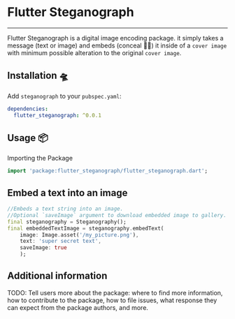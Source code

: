 <!--
This README describes the package. If you publish this package to pub.dev,
this README's contents appear on the landing page for your package.

For information about how to write a good package README, see the guide for
[writing package pages](https://dart.dev/guides/libraries/writing-package-pages).

For general information about developing packages, see the Dart guide for
[creating packages](https://dart.dev/guides/libraries/create-library-packages)
and the Flutter guide for
[developing packages and plugins](https://flutter.dev/developing-packages).
-->

# Flutter Steganograph

***
Flutter Steganograph is a digital image encoding package. it simply takes a message (text or image)
and embeds (conceal 🕵️‍♂️) it inside of a `cover image` with minimum possible alteration to the original 
`cover image`.

## Installation 🛸

Add `steganograph` to your `pubspec.yaml`:

```yaml
dependencies:
  flutter_steganograph: ^0.0.1
```

## Usage 📦

Importing the Package

```dart
import 'package:flutter_steganograph/flutter_steganograph.dart';
```

## Embed a text into an image

```dart
//Embeds a text string into an image.
//Optional `saveImage` argument to download embedded image to gallery.
final steganography = Steganography();
final embeddedTextImage = steganography.embedText(
    image: Image.asset('/my_picture.png'), 
    text: 'super secret text',
    saveImage: true
    );

```

## Additional information

TODO: Tell users more about the package: where to find more information, how to
contribute to the package, how to file issues, what response they can expect
from the package authors, and more.
